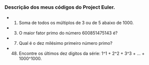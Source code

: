 ### Descrição dos meus códigos do Project Euler.

- 1. Soma de todos os múltiplos de 3 ou de 5 abaixo de 1000.
- 3. O maior fator primo do número 600851475143 é?
- 7. Qual é o dez milésimo primeiro número primo?
- 48. Encontre os últimos dez dígitos da série: 1^1 + 2^2 + 3^3 + ... + 1000^1000. 
